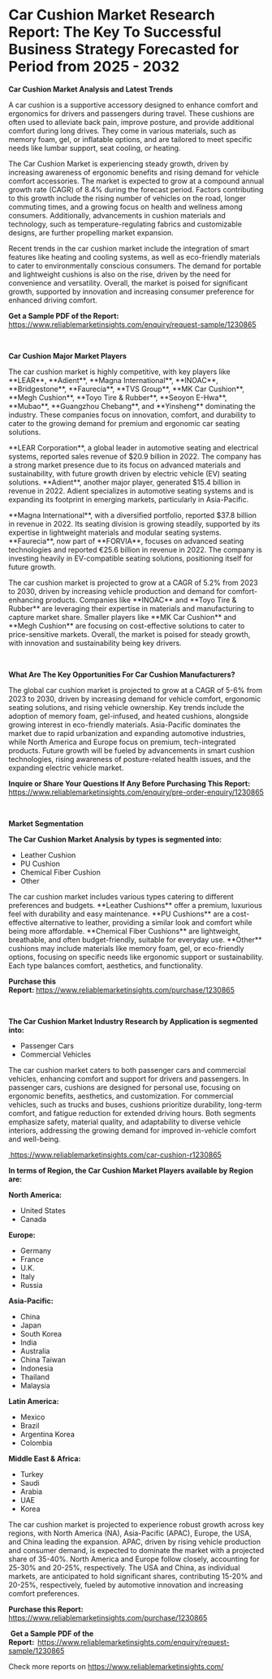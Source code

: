 <p><h1>Car Cushion Market Research Report: The Key To Successful Business Strategy Forecasted for Period from 2025 - 2032</h1></p><p><strong>Car Cushion Market Analysis and Latest Trends</strong></p>
<p><p>A car cushion is a supportive accessory designed to enhance comfort and ergonomics for drivers and passengers during travel. These cushions are often used to alleviate back pain, improve posture, and provide additional comfort during long drives. They come in various materials, such as memory foam, gel, or inflatable options, and are tailored to meet specific needs like lumbar support, seat cooling, or heating.</p><p>The Car Cushion Market is experiencing steady growth, driven by increasing awareness of ergonomic benefits and rising demand for vehicle comfort accessories. The market is expected to grow at a compound annual growth rate (CAGR) of 8.4% during the forecast period. Factors contributing to this growth include the rising number of vehicles on the road, longer commuting times, and a growing focus on health and wellness among consumers. Additionally, advancements in cushion materials and technology, such as temperature-regulating fabrics and customizable designs, are further propelling market expansion.</p><p>Recent trends in the car cushion market include the integration of smart features like heating and cooling systems, as well as eco-friendly materials to cater to environmentally conscious consumers. The demand for portable and lightweight cushions is also on the rise, driven by the need for convenience and versatility. Overall, the market is poised for significant growth, supported by innovation and increasing consumer preference for enhanced driving comfort.</p></p>
<p><strong>Get a Sample PDF of the Report:&nbsp;</strong> <a href="https://www.reliablemarketinsights.com/enquiry/request-sample/1230865?utm_campaign=2004&utm_medium=2&utm_source=Github&utm_content=ia&utm_term=22012025&utm_id=car-cushion">https://www.reliablemarketinsights.com/enquiry/request-sample/1230865</a></p>
<p>&nbsp;</p>
<p><strong>Car Cushion Major Market Players</strong></p>
<p><p>The car cushion market is highly competitive, with key players like **LEAR**, **Adient**, **Magna International**, **INOAC**, **Bridgestone**, **Faurecia**, **TVS Group**, **MK Car Cushion**, **Megh Cushion**, **Toyo Tire & Rubber**, **Seoyon E-Hwa**, **Mubao**, **Guangzhou Chebang**, and **Yinsheng** dominating the industry. These companies focus on innovation, comfort, and durability to cater to the growing demand for premium and ergonomic car seating solutions.</p><p>**LEAR Corporation**, a global leader in automotive seating and electrical systems, reported sales revenue of $20.9 billion in 2022. The company has a strong market presence due to its focus on advanced materials and sustainability, with future growth driven by electric vehicle (EV) seating solutions. **Adient**, another major player, generated $15.4 billion in revenue in 2022. Adient specializes in automotive seating systems and is expanding its footprint in emerging markets, particularly in Asia-Pacific.</p><p>**Magna International**, with a diversified portfolio, reported $37.8 billion in revenue in 2022. Its seating division is growing steadily, supported by its expertise in lightweight materials and modular seating systems. **Faurecia**, now part of **FORVIA**, focuses on advanced seating technologies and reported €25.6 billion in revenue in 2022. The company is investing heavily in EV-compatible seating solutions, positioning itself for future growth.</p><p>The car cushion market is projected to grow at a CAGR of 5.2% from 2023 to 2030, driven by increasing vehicle production and demand for comfort-enhancing products. Companies like **INOAC** and **Toyo Tire & Rubber** are leveraging their expertise in materials and manufacturing to capture market share. Smaller players like **MK Car Cushion** and **Megh Cushion** are focusing on cost-effective solutions to cater to price-sensitive markets. Overall, the market is poised for steady growth, with innovation and sustainability being key drivers.</p></p>
<p>&nbsp;</p>
<p><strong>What Are The Key Opportunities For Car Cushion Manufacturers?</strong></p>
<p><p>The global car cushion market is projected to grow at a CAGR of 5-6% from 2023 to 2030, driven by increasing demand for vehicle comfort, ergonomic seating solutions, and rising vehicle ownership. Key trends include the adoption of memory foam, gel-infused, and heated cushions, alongside growing interest in eco-friendly materials. Asia-Pacific dominates the market due to rapid urbanization and expanding automotive industries, while North America and Europe focus on premium, tech-integrated products. Future growth will be fueled by advancements in smart cushion technologies, rising awareness of posture-related health issues, and the expanding electric vehicle market.</p></p>
<p><strong>Inquire or Share Your Questions If Any Before Purchasing This Report:</strong> <a href="https://www.reliablemarketinsights.com/enquiry/pre-order-enquiry/1230865?utm_campaign=2004&utm_medium=2&utm_source=Github&utm_content=ia&utm_term=22012025&utm_id=car-cushion">https://www.reliablemarketinsights.com/enquiry/pre-order-enquiry/1230865</a></p>
<p>&nbsp;</p>
<p><strong>Market Segmentation</strong></p>
<p><strong>The Car Cushion Market Analysis by types is segmented into:</strong></p>
<p><ul><li>Leather Cushion</li><li>PU Cushion</li><li>Chemical Fiber Cushion</li><li>Other</li></ul></p>
<p><p>The car cushion market includes various types catering to different preferences and budgets. **Leather Cushions** offer a premium, luxurious feel with durability and easy maintenance. **PU Cushions** are a cost-effective alternative to leather, providing a similar look and comfort while being more affordable. **Chemical Fiber Cushions** are lightweight, breathable, and often budget-friendly, suitable for everyday use. **Other** cushions may include materials like memory foam, gel, or eco-friendly options, focusing on specific needs like ergonomic support or sustainability. Each type balances comfort, aesthetics, and functionality.</p></p>
<p><strong>Purchase this Report:&nbsp;</strong><a href="https://www.reliablemarketinsights.com/purchase/1230865?utm_campaign=2004&utm_medium=2&utm_source=Github&utm_content=ia&utm_term=22012025&utm_id=car-cushion">https://www.reliablemarketinsights.com/purchase/1230865</a></p>
<p>&nbsp;</p>
<p><strong>The Car Cushion Market Industry Research by Application is segmented into:</strong></p>
<p><ul><li>Passenger Cars</li><li>Commercial Vehicles</li></ul></p>
<p><p>The car cushion market caters to both passenger cars and commercial vehicles, enhancing comfort and support for drivers and passengers. In passenger cars, cushions are designed for personal use, focusing on ergonomic benefits, aesthetics, and customization. For commercial vehicles, such as trucks and buses, cushions prioritize durability, long-term comfort, and fatigue reduction for extended driving hours. Both segments emphasize safety, material quality, and adaptability to diverse vehicle interiors, addressing the growing demand for improved in-vehicle comfort and well-being.</p></p>
<p><a href="https://www.reliablemarketinsights.com/car-cushion-r1230865?utm_campaign=2004&utm_medium=2&utm_source=Github&utm_content=ia&utm_term=22012025&utm_id=car-cushion">&nbsp;https://www.reliablemarketinsights.com/car-cushion-r1230865</a></p>
<p><strong>In terms of Region, the Car Cushion Market Players available by Region are:</strong></p>
<p>
    <p> <strong> North America: </strong>
        <ul>
            <li>United States</li>
            <li>Canada</li>
        </ul>
        </p> 
    <p> <strong> Europe: </strong>
        <ul>
            <li>Germany</li>
            <li>France</li>
            <li>U.K.</li>
            <li>Italy</li>
            <li>Russia</li>
        </ul>
        </p> 
    <p> <strong> Asia-Pacific: </strong>
        <ul>
            <li>China</li>
            <li>Japan</li>
            <li>South Korea</li>
            <li>India</li>
            <li>Australia</li>
            <li>China Taiwan</li>
            <li>Indonesia</li>
            <li>Thailand</li>
            <li>Malaysia</li>
        </ul>
        </p> 
    <p> <strong> Latin America: </strong>
        <ul>
            <li>Mexico</li>
            <li>Brazil</li>
            <li>Argentina Korea</li>
            <li>Colombia</li>
        </ul>
        </p> 
    <p> <strong> Middle East & Africa: </strong>
        <ul>
            <li>Turkey</li>
            <li>Saudi</li>
            <li>Arabia</li>
            <li>UAE</li>
            <li>Korea</li>
        </ul>
    </p>
    </p>
<p><p>The car cushion market is projected to experience robust growth across key regions, with North America (NA), Asia-Pacific (APAC), Europe, the USA, and China leading the expansion. APAC, driven by rising vehicle production and consumer demand, is expected to dominate the market with a projected share of 35-40%. North America and Europe follow closely, accounting for 25-30% and 20-25%, respectively. The USA and China, as individual markets, are anticipated to hold significant shares, contributing 15-20% and 20-25%, respectively, fueled by automotive innovation and increasing comfort preferences.</p></p>
<p><strong>Purchase this Report: </strong><a href="https://www.reliablemarketinsights.com/purchase/1230865?utm_campaign=2004&utm_medium=2&utm_source=Github&utm_content=ia&utm_term=22012025&utm_id=car-cushion">https://www.reliablemarketinsights.com/purchase/1230865</a></p>
<p>&nbsp;<strong>Get a Sample PDF of the Report:&nbsp;&nbsp;</strong><a href="https://www.reliablemarketinsights.com/enquiry/request-sample/1230865?utm_campaign=2004&utm_medium=2&utm_source=Github&utm_content=ia&utm_term=22012025&utm_id=car-cushion">https://www.reliablemarketinsights.com/enquiry/request-sample/1230865</a></p>
<p><strong></strong></p>
<p>Check more reports on <a href="https://www.reliablemarketinsights.com/?utm_campaign=2004&utm_medium=2&utm_source=Github&utm_content=ia&utm_term=22012025&utm_id=car-cushion">https://www.reliablemarketinsights.com/</a></p>
